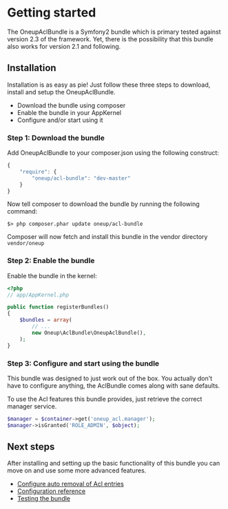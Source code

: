 # Getting started

The OneupAclBundle is a Symfony2 bundle which is primary tested against version 2.3 of the framework. Yet, there is the
possibility that this bundle also works for version 2.1 and following.

## Installation

Installation is as easy as pie! Just follow these three steps to download, install and setup the OneupAclBundle.

* Download the bundle using composer
* Enable the bundle in your AppKernel
* Configure and/or start using it

### Step 1: Download the bundle

Add OneupAclBundle to your composer.json using the following construct:

```js
{
    "require": {
        "oneup/acl-bundle": "dev-master"
    }
}
```

Now tell composer to download the bundle by running the following command:

    $> php composer.phar update oneup/acl-bundle

Composer will now fetch and install this bundle in the vendor directory ```vendor/oneup```

### Step 2: Enable the bundle

Enable the bundle in the kernel:

``` php
<?php
// app/AppKernel.php

public function registerBundles()
{
    $bundles = array(
        // ...
        new Oneup\AclBundle\OneupAclBundle(),
    );
}
```

### Step 3: Configure and start using the bundle

This bundle was designed to just work out of the box. You actually don't have to configure anything, the AclBundle comes
along with sane defaults. 

To use the Acl features this bundle provides, just retrieve the correct manager service.

```php
$manager = $container->get('oneup_acl.manager');
$manager->isGranted('ROLE_ADMIN', $object);
```

## Next steps

After installing and setting up the basic functionality of this bundle you can move on and use some more advanced
features.

* [Configure auto removal of Acl entries](doctrine.md#the-removelistener)
* [Configuration reference](configuration_reference.md)
* [Testing the bundle](testing.md)
